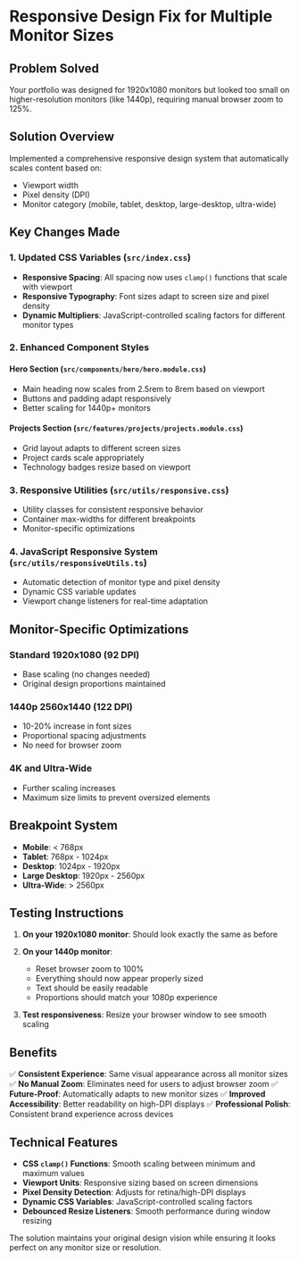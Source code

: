 # Responsive Design Fix for Multiple Monitor Sizes

## Problem Solved
Your portfolio was designed for 1920x1080 monitors but looked too small on higher-resolution monitors (like 1440p), requiring manual browser zoom to 125%.

## Solution Overview
Implemented a comprehensive responsive design system that automatically scales content based on:
- Viewport width
- Pixel density (DPI)
- Monitor category (mobile, tablet, desktop, large-desktop, ultra-wide)

## Key Changes Made

### 1. Updated CSS Variables (`src/index.css`)
- **Responsive Spacing**: All spacing now uses `clamp()` functions that scale with viewport
- **Responsive Typography**: Font sizes adapt to screen size and pixel density
- **Dynamic Multipliers**: JavaScript-controlled scaling factors for different monitor types

### 2. Enhanced Component Styles

#### Hero Section (`src/components/hero/hero.module.css`)
- Main heading now scales from 2.5rem to 8rem based on viewport
- Buttons and padding adapt responsively
- Better scaling for 1440p+ monitors

#### Projects Section (`src/features/projects/projects.module.css`)
- Grid layout adapts to different screen sizes
- Project cards scale appropriately
- Technology badges resize based on viewport

### 3. Responsive Utilities (`src/utils/responsive.css`)
- Utility classes for consistent responsive behavior
- Container max-widths for different breakpoints
- Monitor-specific optimizations

### 4. JavaScript Responsive System (`src/utils/responsiveUtils.ts`)
- Automatic detection of monitor type and pixel density
- Dynamic CSS variable updates
- Viewport change listeners for real-time adaptation

## Monitor-Specific Optimizations

### Standard 1920x1080 (92 DPI)
- Base scaling (no changes needed)
- Original design proportions maintained

### 1440p 2560x1440 (122 DPI)
- 10-20% increase in font sizes
- Proportional spacing adjustments
- No need for browser zoom

### 4K and Ultra-Wide
- Further scaling increases
- Maximum size limits to prevent oversized elements

## Breakpoint System
- **Mobile**: < 768px
- **Tablet**: 768px - 1024px
- **Desktop**: 1024px - 1920px
- **Large Desktop**: 1920px - 2560px
- **Ultra-Wide**: > 2560px

## Testing Instructions

1. **On your 1920x1080 monitor**: Should look exactly the same as before
2. **On your 1440p monitor**:
   - Reset browser zoom to 100%
   - Everything should now appear properly sized
   - Text should be easily readable
   - Proportions should match your 1080p experience

3. **Test responsiveness**: Resize your browser window to see smooth scaling

## Benefits

✅ **Consistent Experience**: Same visual appearance across all monitor sizes
✅ **No Manual Zoom**: Eliminates need for users to adjust browser zoom
✅ **Future-Proof**: Automatically adapts to new monitor sizes
✅ **Improved Accessibility**: Better readability on high-DPI displays
✅ **Professional Polish**: Consistent brand experience across devices

## Technical Features

- **CSS `clamp()` Functions**: Smooth scaling between minimum and maximum values
- **Viewport Units**: Responsive sizing based on screen dimensions
- **Pixel Density Detection**: Adjusts for retina/high-DPI displays
- **Dynamic CSS Variables**: JavaScript-controlled scaling factors
- **Debounced Resize Listeners**: Smooth performance during window resizing

The solution maintains your original design vision while ensuring it looks perfect on any monitor size or resolution.
